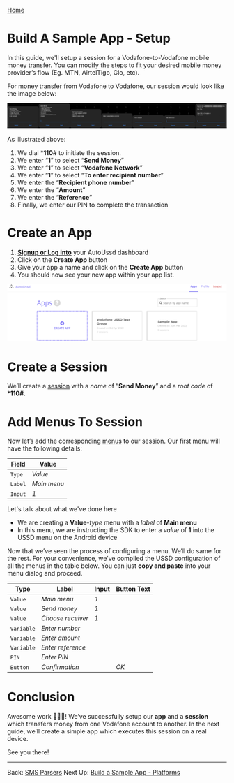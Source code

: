 [Home](./README.md)

# Build A Sample App - Setup

In this guide, we'll setup a session for a Vodafone-to-Vodafone mobile money transfer. You can modify the steps to fit your desired mobile money provider’s flow (Eg. MTN, AirtelTigo, Glo, etc).

For money transfer from Vodafone to Vodafone, our session would look like the image below:

![](./assets/0501.png)

As illustrated above:

1. We dial ***110#** to initiate the session.
2. We enter “**1**” to select “**Send Money**”
3. We enter “**1**” to select “**Vodafone Network**”
4. We enter “**1**” to select “**To enter recipient number**”
5. We enter the “**Recipient phone number**”
6. We enter the “**Amount**”
7. We enter the “**Reference**”
8. Finally, we enter our PIN to complete the transaction

# Create an App

1. [**Signup or Log into**](https://autoussd.com/) your AutoUssd dashboard
2. Click on the **Create App** button
3. Give your app a name and click on the **Create App** button
4. You should now see your new app within your app list.

![](./assets/0502.png)

# Create a Session

We’ll create a [session](./02.Sessions.md) with a *name* of “**Send Money**” and a *root code* of ***110#**.

# Add Menus To Session

Now let’s add the corresponding [menus](./03.Menus.md) to our session. Our first menu will have the following details:

| Field   | Value       |
| ------- | ----------- |
| `Type`  | *Value*     |
| `Label` | *Main menu* |
| `Input` | *1*         |

Let's talk about what we've done here

- We are creating a **Value**-*type* menu with a *label* of **Main menu**
- In this menu, we are instructing the SDK to enter a *value* of **1** into the USSD menu on the Android device

Now that we’ve seen the process of configuring a menu. We’ll do same for the rest. For your convenience, we’ve compiled the USSD configuration of all the menus in the table below. You can just **copy and paste** into your menu dialog and proceed.

| Type       | Label             | Input | Button Text |
| ---------- | ----------------- | ----- | ----------- |
| `Value`    | *Main menu*       | *1*   |             |
| `Value`    | *Send money*      | *1*   |             |
| `Value`    | *Choose receiver* | *1*   |             |
| `Variable` | *Enter number*    |       |             |
| `Variable` | *Enter amount*    |       |             |
| `Variable` | *Enter reference* |       |             |
| `PIN`      | *Enter PIN*       |       |             |
| `Button`   | *Confirmation*    |       | *OK*        |

# Conclusion

Awesome work 🎉🎉🎉! We’ve successfully setup our **app** and a **session** which transfers money from one Vodafone account to another. In the next guide, we’ll create a simple app which executes this session on a real device.  

See you there!



---

Back: [SMS Parsers](./04.Parsers.md)    Next Up: [Build a Sample App - Platforms](./06.Build-Sample-App-Platforms.md)
